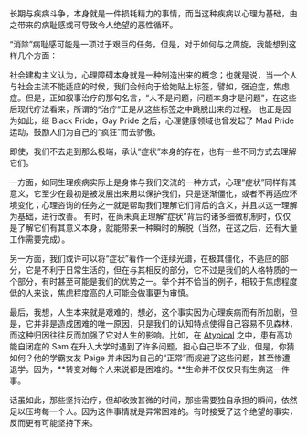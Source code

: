 长期与疾病斗争，本身就是一件损耗精力的事情，而当这种疾病以心理为基础，由之带来的病耻感或可导致令人绝望的恶性循环。

“消除”病耻感可能是一项过于艰巨的任务，但是，对于如何与之周旋，我能想到这样几个方面：

社会建构主义认为，心理障碍本身就是一种制造出来的概念；也就是说，当一个人与社会主流不能适应的时候，我们会倾向于给她贴上标签，譬如，强迫症，焦虑症。但是，正如叙事治疗的那句名言，“人不是问题，问题本身才是问题”，在这些后现代疗法看来，所谓的“治疗”正是从这些标签之中跳脱出来的过程。 也正是因为如此，继 Black Pride，Gay Pride 之后，心理健康领域也曾发起了 Mad Pride 运动，鼓励人们为自己的“疯狂”而去骄傲。

即使，我们不去走到那么极端，承认“症状”本身的存在，也有一些不同方式去理解它们。

一方面，如同生理疾病实际上是身体与我们交流的一种方式，心理“症状”同样有其意义，它至少在最初是被发展出来用以保护我们，只是逐渐僵化，或者不再适应环境变化；心理咨询的任务之一就是帮助我们理解它们背后的含义，并且以这一理解为基础，进行改善。 有时，在尚未真正理解“症状”背后的诸多细微机制时，仅仅是了解它们有其意义本身，就能带来一种瞬时的解脱（当然，在这之后，还有大量工作需要完成）。

另一方面，我们或许可以将“症状”看作一个连续光谱，在极其僵化，不适应的部分，它是不利于日常生活的，但在与其相反的部分，它不过是我们的人格特质的一个部分，有时甚至可能是我们的优势之一。举个并不恰当的例子，相较于焦虑程度低的人来说，焦虑程度高的人可能会做事更为审慎。

最后，我想，人生本来就是艰难的，想必，这个事实因为心理疾病而有所加剧，但是，它并非是造成困难的唯一原因，只是我们的认知特点使得自己容易不见森林，而这种归因往往反而加强了它对人生的影响。比如，在 [Atypical](https://movie.douban.com/subject/30361178/) 之中，患有高功能自闭症的 Sam 在升入大学时遇到了许多问题，担心自己毕不了业，但是，你猜如何？他的学霸女友 Paige 并未因为自己的“正常”而规避了这些问题，甚至惨遭退学。因为，**转变对每个人来说都是困难的。**生命并不仅仅只有生病这一件事。

话虽如此，那些坚持治疗，但却收效甚微的时间，那些需要独自承担的瞬间，依然足以压垮每一个人。因为这件事情就是异常困难的。有时接受了这个绝望的事实，反而更有可能坚持下来。